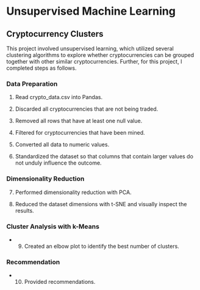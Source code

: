 # Unsupervised Machine Learning

## Cryptocurrency Clusters

This project involved unsupervised learning, which utilized several clustering algorithms to explore whether cryptocurrencies can be grouped together with other similar cryptocurrencies. Further, for this project, I completed steps as follows. 

### Data Preparation

1. Read crypto_data.csv into Pandas. 

2. Discarded all cryptocurrencies that are not being traded.

3. Removed all rows that have at least one null value.

4. Filtered for cryptocurrencies that have been mined.

5. Converted all data to numeric values.

6. Standardized the dataset so that columns that contain larger values do not unduly influence the outcome.

### Dimensionality Reduction

7. Performed dimensionality reduction with PCA.

8. Reduced the dataset dimensions with t-SNE and visually inspect the results.

### Cluster Analysis with k-Means

* 9. Created an elbow plot to identify the best number of clusters.

### Recommendation

* 10. Provided recommendations.  
